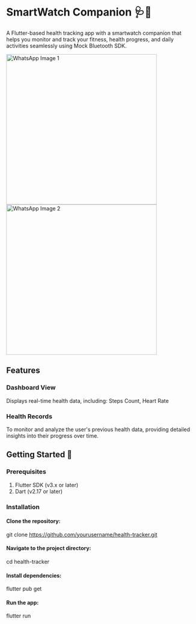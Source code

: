 # SmartWatch Companion 🩺📱

A Flutter-based health tracking app with a smartwatch companion that helps you monitor and track your fitness, health progress, and daily activities seamlessly using Mock Bluetooth SDK.

<img src="https://github.com/user-attachments/assets/d2afa691-d48e-494b-a05c-084f5c8256dd" alt="WhatsApp Image 1" width="400">

<img src="https://github.com/user-attachments/assets/01ee8ff4-d991-4bd6-9d55-b49e360e5030" alt="WhatsApp Image 2" width="400">

## Features

### Dashboard View
Displays real-time health data, including: Steps Count, Heart Rate

### Health Records

To monitor and analyze the user's previous health data, providing detailed insights into their progress over time.


## Getting Started 🚀
### Prerequisites
1. Flutter SDK (v3.x or later)<br>
2. Dart (v2.17 or later)

### Installation
 #### Clone the repository:
git clone https://github.com/yourusername/health-tracker.git  

#### Navigate to the project directory:

cd health-tracker  

#### Install dependencies:


flutter pub get  
#### Run the app:

flutter run  



